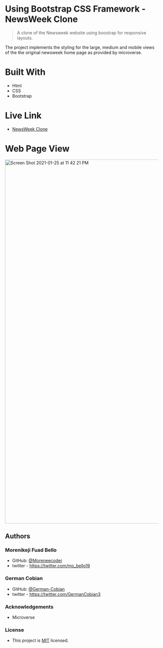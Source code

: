 # Using Bootstrap CSS Framework - NewsWeek Clone

> A clone of the Newsweek website using boostrap for responsive layouts.

The project implements the styling for the large, medium and mobile views of the the original newsweek home page as provided by microverse.

# Built With
* Html
* CSS
* Bootstrap

# Live Link

* [NewsWeek Clone](https://moreneecoder.github.io/project-three-newsweek-clone/)

# Web Page View

<img width="1198" alt="Screen Shot 2021-01-25 at 11 42 21 PM" src="https://user-images.githubusercontent.com/38987207/105775438-17c52b80-5f67-11eb-9ff3-02685bc494d2.png">

## Authors

### Morenikeji Fuad Bello
* GitHub: [@Moreneecoder](https://github.com/Moreneecoder)
* twitter - https://twitter.com/mo_bello19

### German Cobian
* GitHub: [@German-Cobian](https://github.com/German-Cobian)
* twitter - https://twitter.com/GermanCobian3

### Acknowledgements
* Microverse

### License
* This project is [MIT](lic.url) licensed.
